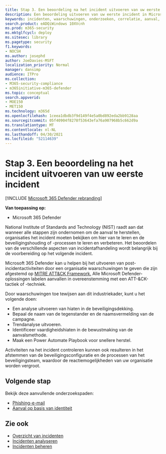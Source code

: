 ```yaml
---
title: Stap 3. Een beoordeling na het incident uitvoeren van uw eerste incident
description: Een beoordeling uitvoeren van uw eerste incident in Microsoft 365 Defender.
keywords: incidenten, waarschuwingen, onderzoeken, correlatie, aanval, machines, apparaten, gebruikers, identiteiten, identiteit, postvak, e-mail, 365, microsoft, m365
search.product: eADQiWindows 10XVcnh
ms.prod: m365-security
ms.mktglfcycl: deploy
ms.sitesec: library
ms.pagetype: security
f1.keywords:
- NOCSH
ms.author: josephd
author: JoeDavies-MSFT
localization_priority: Normal
manager: dansimp
audience: ITPro
ms.collection:
- M365-security-compliance
- m365initiative-m365-defender
ms.topic: conceptual
search.appverid:
- MOE150
- MET150
ms.technology: m365d
ms.openlocfilehash: 1ceea1dbdb3f9d149f4e5a0bd892eda2bb9128aa
ms.sourcegitcommit: 05f40904f8278f53643efa76a907968b5c662d9a
ms.translationtype: MT
ms.contentlocale: nl-NL
ms.lasthandoff: 04/30/2021
ms.locfileid: "52114639"
---
```

# <a name="step-3-perform-a-post-incident-review-of-your-first-incident"></a>Stap 3. Een beoordeling na het incident uitvoeren van uw eerste incident

[!INCLUDE [Microsoft 365 Defender rebranding](../includes/microsoft-defender.md)]

**Van toepassing op:**
- Microsoft 365 Defender

National Institute of Standards and Technology (NIST) raadt aan dat wanneer alle stappen zijn ondernomen om de aanval te herstellen, organisaties het incident moeten bekijken om hier van te leren en de beveiligingshouding of -processen te leren en verbeteren. Het beoordelen van de verschillende aspecten van incidentafhandeling wordt belangrijk bij de voorbereiding op het volgende incident.

Microsoft 365 Defender kan u helpen bij het uitvoeren van post-incidentactiviteiten door een organisatie waarschuwingen te geven die zijn afgestemd op [MITRE ATT&CK Framework.](https://attack.mitre.org/) Alle Microsoft Defender-oplossingen labelen aanvallen in overeenstemming met een ATT-&CK-tactiek of -techniek. 

Door waarschuwingen toe tewijsen aan dit industriekader, kunt u het volgende doen:

- Een analyse uitvoeren van hiaten in de beveiligingsdekking.
- Bepaal de naam van de tegenstander en de naamsvermelding van de campagne.
- Trendanalyse uitvoeren.
- Identificeer vaardigheidshiaten in de bewustmaking van de aanvalsmethode.
- Maak een Power Automate Playbook voor snellere herstel. 

Activiteiten na het incident controleren kunnen ook resulteren in het afstemmen van de beveiligingsconfiguratie en de processen van het beveiligingsteam, waardoor de reactiemogelijkheden van uw organisatie worden vergroot.

## <a name="next-step"></a>Volgende stap

Bekijk deze aanvullende onderzoekspaden:

- [Phishing-e-mail](first-incident-path-phishing.md)
- [Aanval op basis van identiteit](first-incident-path-identity.md)


## <a name="see-also"></a>Zie ook

- [Overzicht van incidenten](incidents-overview.md)
- [Incidenten analyseren](investigate-incidents.md)
- [Incidenten beheren](manage-incidents.md)
